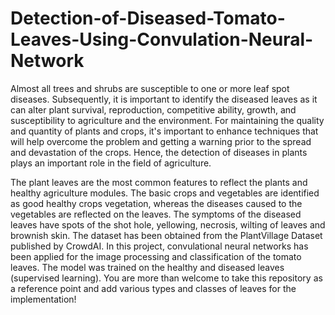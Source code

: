 # Detection-of-Diseased-Tomato-Leaves-Using-Convulation-Neural-Network
Almost all trees and shrubs are susceptible to one or more leaf spot diseases. Subsequently, it is important to identify the diseased leaves as it can alter plant survival, reproduction, competitive ability, growth, and susceptibility to agriculture and the environment. For maintaining the quality and quantity of plants and crops, it's important to enhance techniques that will help overcome the problem and getting a warning prior to the spread and devastation of the crops. Hence, the detection of diseases in plants plays an important role in the field of agriculture.

The plant leaves are the most common features to reflect the plants and healthy agriculture modules. The basic crops and vegetables are identified as good healthy crops vegetation, whereas the diseases caused to the vegetables are reflected on the leaves. The symptoms of the diseased leaves have spots of the shot hole, yellowing, necrosis, wilting of leaves and brownish skin. The dataset has been obtained from the PlantVillage Dataset published by CrowdAI. In this project, convulational neural networks has been applied for the image processing and classification of the tomato leaves. The model was trained on the healthy and diseased leaves (supervised learning). You are more than welcome to take this repository as a reference point and add various types and classes of leaves for the implementation!
